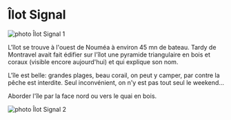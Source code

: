 # Îlot Signal

![photo Îlot Signal 1](/photos/IlotSignal1.jpg)

L'îlot se trouve à l'ouest de Nouméa à environ 45 mn de bateau. Tardy de Montravel avait fait édifier sur l'îlot une pyramide triangulaire en bois et coraux (visible encore aujourd'hui) et qui explique son nom.

L'île est belle: grandes plages, beau corail, on peut y camper, par contre la pêche est interdite. Seul inconvénient, on n'y est pas tout seul le weekend...

Aborder l'île par la face nord ou vers le quai en bois.

![photo Îlot Signal 2](/photos/IlotSignal2.jpg)
